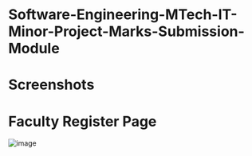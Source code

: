 # Software-Engineering-MTech-IT-Minor-Project-Marks-Submission-Module
# Screenshots
# Faculty Register Page
![image](https://github.com/user-attachments/assets/e0b98803-1b32-473a-9513-1b9d9f0c91ae)

